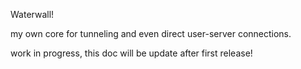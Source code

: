 Waterwall!

my own core for tunneling and even direct user-server connections.

work in progress, this doc will be update after first release!